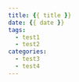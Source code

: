 ```yaml
---
title: {{ title }}
date: {{ date }}
tags:
  - test1
  - test2
categories:
  - test3
  - test4
---
```

